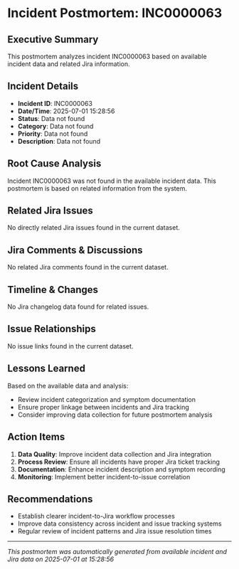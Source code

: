 # Incident Postmortem: INC0000063

## Executive Summary
This postmortem analyzes incident INC0000063 based on available incident data and related Jira information.

## Incident Details
- **Incident ID**: INC0000063
- **Date/Time**: 2025-07-01 15:28:56
- **Status**: Data not found
- **Category**: Data not found
- **Priority**: Data not found
- **Description**: Data not found

## Root Cause Analysis

Incident INC0000063 was not found in the available incident data. This postmortem is based on related information from the system.


## Related Jira Issues

No directly related Jira issues found in the current dataset.


## Jira Comments & Discussions

No related Jira comments found in the current dataset.


## Timeline & Changes

No Jira changelog data found for related issues.


## Issue Relationships

No issue links found in the current dataset.


## Lessons Learned
Based on the available data and analysis:
- Review incident categorization and symptom documentation
- Ensure proper linkage between incidents and Jira tracking
- Consider improving data collection for future postmortem analysis

## Action Items
1. **Data Quality**: Improve incident data collection and Jira integration
2. **Process Review**: Ensure all incidents have proper Jira ticket tracking
3. **Documentation**: Enhance incident description and symptom recording
4. **Monitoring**: Implement better incident-to-issue correlation

## Recommendations
- Establish clearer incident-to-Jira workflow processes
- Improve data consistency across incident and issue tracking systems
- Regular review of incident patterns and Jira issue resolution times

---
*This postmortem was automatically generated from available incident and Jira data on 2025-07-01 at 15:28:56*
